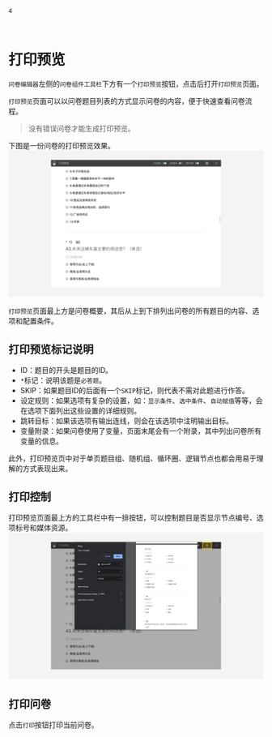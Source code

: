 ```index
4
```
```tag

```
```summary
```
# 打印预览

`问卷编辑器`左侧的`问卷组件工具栏`下方有一个`打印预览`按钮，点击后打开`打印预览`页面。

`打印预览`页面可以以问卷题目列表的方式显示问卷的内容，便于快速查看问卷流程。
> 没有错误问卷才能生成打印预览。

下图是一份问卷的打印预览效果。
<img src='../../assets/snapshots/print-preview/preview.png'>

`打印预览`页面最上方是问卷概要，其后从上到下排列出问卷的所有题目的内容、选项和配置条件。

## 打印预览标记说明

+ ID：题目的开头是题目的ID。
+ `*`标记：说明该题是`必答题`。
+ SKIP：如果题目ID的后面有一个`SKIP`标记，则代表不需对此题进行作答。
+ 设定规则：如果选项有复杂的设置，如：`显示条件`、`选中条件`、`自动赋值`等等，会在选项下面列出这些设置的详细规则。
+ 跳转目标：如果该选项有输出连线，则会在该选项中注明输出目标。
+ 变量附录：如果问卷使用了变量，页面末尾会有一个附录，其中列出问卷所有变量的信息。

此外，打印预览页中对于单页题目组、随机组、循环圈、逻辑节点也都会用易于理解的方式表现出来。

## 打印控制

打印预览页面最上方的工具栏中有一排按钮，可以控制题目是否显示节点编号、选项标号和媒体资源。
<img src='../../assets/snapshots/print-preview/print.png'>

## 打印问卷
点击`打印`按钮打印当前问卷。
